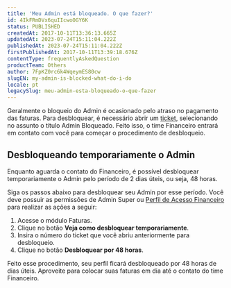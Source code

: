 ```yaml
---
title: 'Meu Admin está bloqueado. O que fazer?'
id: 4IkFRmDVx6quIIcwoOGY6K
status: PUBLISHED
createdAt: 2017-10-11T13:36:13.665Z
updatedAt: 2023-07-24T15:11:04.222Z
publishedAt: 2023-07-24T15:11:04.222Z
firstPublishedAt: 2017-10-11T13:39:18.676Z
contentType: frequentlyAskedQuestion
productTeam: Others
author: 7FpKZ0rc6k4WqeymES80cw
slugEN: my-admin-is-blocked-what-do-i-do
locale: pt
legacySlug: meu-admin-esta-bloqueado-o-que-fazer
---
```


Geralmente o bloqueio do Admin é ocasionado pelo atraso no pagamento das faturas. Para desbloquear, é necessário abrir um [ticket](https://support.vtex.com/hc/pt-br/requests), selecionando no assunto o título Admin Bloqueado. Feito isso, o time Financeiro entrará em contato com você para começar o procedimento de desbloqueio.

## Desbloqueando temporariamente o Admin

Enquanto aguarda o contato do Financeiro, é possível desbloquear temporariamente o Admin pelo período de 2 dias úteis, ou seja, 48 horas.

Siga os passos abaixo para desbloquear seu Admin por esse período. Você deve possuir as permissões de Admin Super ou [Perfil de Acesso Financeiro](https://help.vtex.com/pt/tutorial/como-criar-um-perfil-de-acesso-financeiro--717qPtxW3Cy9n5KrReHeVv?locale=pt) para realizar as ações a seguir:

1. Acesse o módulo Faturas.
2. Clique no botão **Veja como desbloquear temporariamente**.
3. Insira o número do ticket que você abriu anteriormente para desbloqueio.
4. Clique no botão **Desbloquear por 48 horas**.

Feito esse procedimento, seu perfil ficará desbloqueado por 48 horas de dias úteis. Aproveite para colocar suas faturas em dia até o contato do time Financeiro.


